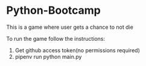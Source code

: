 # Python-Bootcamp
This is a game where user gets a chance to not die

To run the game follow the instructions:
1. Get github access token(no permissions required)
2. pipenv run python main.py
